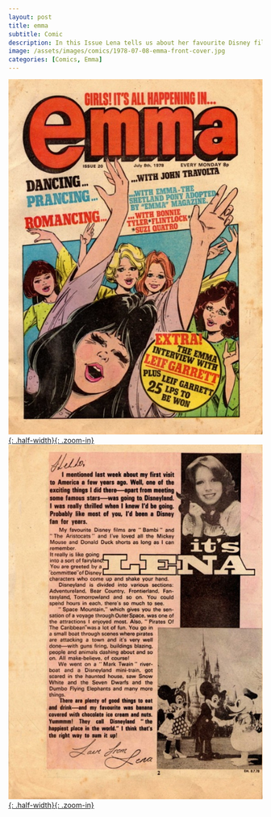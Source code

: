 ```yaml
---
layout: post
title: emma
subtitle: Comic
description: In this Issue Lena tells us about her favourite Disney films and about her visit to Disneyland USA back in 1974.
image: /assets/images/comics/1978-07-08-emma-front-cover.jpg
categories: [Comics, Emma]
---
```


[![Front Cover of Emme dated 8 July 1978](/assets/images/comics/1978-07-08-emma-front-cover.jpg){: .half-width}{: .zoom-in}](/assets/images/comics/1978-07-08-emma-front-cover.jpg)
[![Page 2 of Emme dated 8 July 1978](/assets/images/comics/1978-07-08-emma-page-2.jpg){: .half-width}{: .zoom-in}](/assets/images/comics/1978-07-08-emma-page-2.jpg)

